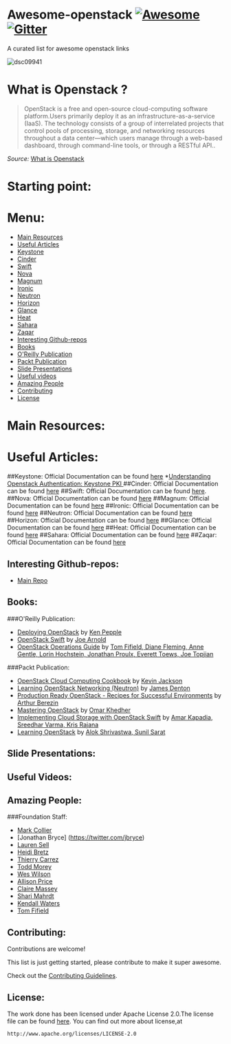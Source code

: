 # Awesome-openstack [![Awesome](https://cdn.rawgit.com/sindresorhus/awesome/d7305f38d29fed78fa85652e3a63e154dd8e8829/media/badge.svg)](https://github.com/sindresorhus/awesome) [![Gitter](https://badges.gitter.im/Join%20Chat.svg)](https://gitter.im/ramitsurana/awesome-openstack?utm_source=badge&utm_medium=badge&utm_campaign=pr-badge)

A curated list for awesome openstack links

![dsc09941](https://cloud.githubusercontent.com/assets/8342133/10628863/39364500-77e7-11e5-873a-d436f8a2a35c.jpg)


# What is Openstack ?

>  OpenStack is a free and open-source cloud-computing software platform.Users primarily deploy it as an infrastructure-as-a-service (IaaS). The technology consists of a group of interrelated projects that control pools of processing, storage, and networking resources throughout a data center—which users manage through a web-based dashboard, through command-line tools, or through a RESTful API..

_Source:_ [What is Openstack](https://en.wikipedia.org/wiki/OpenStack)

# Starting point:


# Menu:
* [Main Resources](#main-resources)
* [Useful Articles](#useful-articles)
 * [Keystone](#keystone)
 * [Cinder](#cinder)
 * [Swift](#swift)
 * [Nova](#nova)
 * [Magnum](#magnum)
 * [Ironic](#ironic)
 * [Neutron](#neutron)
 * [Horizon](#horizon)
 * [Glance](#glance)
 * [Heat](#heat)
 * [Sahara](#sahara)
 * [Zaqar](#zaqar)
* [Interesting Github-repos](#interesting-github-repos)
* [Books](#books)
 * [O'Reilly Publication](#o'reilly-publication)
 * [Packt Publication](#packt-publication)
* [Slide Presentations](#slide-presentations)
* [Useful videos](#useful-videos)
* [Amazing People](#amazing-people)
* [Contributing](#contributing)
* [License](#license)

# Main Resources:
# Useful Articles:
##Keystone:
Official Documentation can be found [here](http://docs.openstack.org/developer/keystone/)
*[Understanding Openstack Authentication: Keystone PKI ](https://www.mirantis.com/blog/understanding-openstack-authentication-keystone-pki/)
##Cinder:
Official Documentation can be found [here](http://docs.openstack.org/developer/cinder/)
##Swift:
Official Documentation can be found [here](http://docs.openstack.org/developer/swift/).
##Nova:
Official Documentation can be found [here](http://docs.openstack.org/developer/nova/)
##Magnum:
Official Documentation can be found [here](http://docs.openstack.org/developer/magnum/)
##Ironic:
Official Documentation can be found [here](http://docs.openstack.org/developer/ironic/)
##Neutron:
Official Documentation can be found [here](http://docs.openstack.org/developer/neutron/)
##Horizon:
Official Documentation can be found [here](http://docs.openstack.org/developer/horizon/)
##Glance:
Official Documentation can be found [here](http://docs.openstack.org/developer/glance/)
##Heat:
Official Documentation can be found [here](http://docs.openstack.org/developer/heat/)
##Sahara:
Official Documentation can be found [here](http://docs.openstack.org/developer/sahara/)
##Zaqar:
Official Documentation can be found [here](http://docs.openstack.org/developer/zaqar/)


## Interesting Github-repos:
* [Main Repo](https://www.github.com/openstack)

## Books:
###O'Reilly Publication:
* [Deploying OpenStack](http://shop.oreilly.com/product/0636920021674.do) by [Ken Pepple](https://twitter.com/ken_pepple)
* [OpenStack Swift](http://shop.oreilly.com/product/0636920033288.do) by [Joe Arnold](https://twitter.com/joearnold)
* [OpenStack Operations Guide](http://shop.oreilly.com/product/0636920032625.do) by [Tom Fifield, Diane Fleming, Anne Gentle, Lorin Hochstein, Jonathan Proulx, Everett Toews, Joe Topjian](http://shop.oreilly.com/product/0636920032625.do#tab_03_2)

###Packt Publication:
* [OpenStack Cloud Computing Cookbook](https://www.packtpub.com/virtualization-and-cloud/openstack-cloud-computing-cookbook) by [Kevin Jackson](https://twitter.com/itarchitectkev)
* [Learning OpenStack Networking (Neutron)](https://www.packtpub.com/virtualization-and-cloud/learning-openstack-networking-neutron) by [James Denton](https://twitter.com/jimmdenton)
* [Production Ready OpenStack - Recipes for Successful Environments](https://www.packtpub.com/virtualization-and-cloud/production-ready-openstack-recipes-successful-environments) by [Arthur Berezin](https://twitter.com/arthurberezin)
* [Mastering OpenStack](https://www.packtpub.com/virtualization-and-cloud/mastering-openstack) by [Omar Khedher]()
* [Implementing Cloud Storage with OpenStack Swift](https://www.packtpub.com/virtualization-and-cloud/implementing-cloud-storage-openstack-swift) by [Amar Kapadia, Sreedhar Varma, Kris Rajana]()
* [Learning OpenStack](https://www.packtpub.com/virtualization-and-cloud/learning-openstack) by [Alok Shrivastwa, Sunil Sarat]()


## Slide Presentations:
 

## Useful Videos:


## Amazing People:
###Foundation Staff:
* [Mark Collier](https://twitter.com/sparkycollier)
* [Jonathan Bryce] (https://twitter.com/jbryce)
* [Lauren Sell](https://twitter.com/laurensell)
* [Heidi Bretz](https://twitter.com/heidiscoop)
* [Thierry Carrez](https://twitter.com/tcarrez)
* [Todd Morey](https://twitter.com/toddmorey)
* [Wes Wilson](https://twitter.com/iameswilson)
* [Allison Price](https://twitter.com/amprice88)
* [Claire Massey](https://twitter.com/Massey)
* [Shari Mahrdt](https://twitter.com/sharimarii)
* [Kendall Waters](https://twitter.com/wendallkaters)
* [Tom Fifield](https://twitter.com/TomFifield)

## Contributing:
Contributions are welcome!

This list is just getting started, please contribute to make it super awesome.

Check out the [Contributing Guidelines](https://github.com/ramitsurana/awesome-openstack/blob/master/CONTRIBUTING.md).

## License:

  The work done has been licensed under Apache License 2.0.The license file can be found
  [here](https://github.com/ramitsurana/awesome-openstack/blob/master/LICENSE).
  You can find out more about license,at
  
    http://www.apache.org/licenses/LICENSE-2.0
